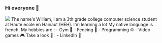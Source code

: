 ### Hi everyone 👋
<img src="https://media.licdn.com/dms/image/C561BAQEZzwZmsk48MQ/company-background_10000/0/1584571910764/haute_ecole_en_hainaut_cover?e=2147483647&v=beta&t=bWW-al_NKlvmhD64yxAh2EPBGs-FKpAZN8MHZPBIruY">
The name's William, I am a 3th grade college computer science student at Haute ecole en Hainaut (HEH). I'm learning a lot My native language is french.
My hobbies are :
- Gym 💪
- Fencing 🤺
- Programming ⚙️
- Video games 🎮
Take a look 👀 :
- <a https://www.linkedin.com/in/william-duquennoy-7b34a8249/> LinkedIn 💼</a>
